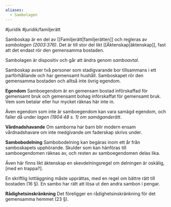 ```yaml
---
aliases:
  - Sambolagen
---
```

#juridik #juridik/familjerätt 

Samboskap är en del av [[Familjerätt|familjerätten]] och regleras av *sambolagen (2003:376)*. Det är till stor del likt [[Äktenskap|äktenskap]], fast att det endast rör den gemensamma bostaden.

Sambolagen är dispositiv och går att ändra genom *samboavtal*.

Samboskap avser två personer som stadigvarande bor tillsammans i ett parförhållande och har gemensamt hushåll. Samboskapet rör den gemensamma bostaden och alltså inte övrig egendom.

**Egendom**
Samboegendom är en gemensam bostad införskaffad för gemensamt bruk och gemensamt bohag införskaffat för gemensamt bruk. Vem som betalar eller hur mycket räknas här inte in.

Även egendom som inte är samboegendom kan vara samägd egendom, och faller då under *lagen (1904:48 s. 1) om samäganderätt*.

**Vårdnadshavande**
Om samborna har barn blir modern ensam vårdnadshavare om inte medgivande om faderskap skrivs under.

**Sambobodelning**
Sambobodelning kan begäras inom ett år från samboskapets upphörande. Skulder som kan hänföras till samboegendomen räknas av, och resten av samboegendomen delas lika.

Även här finns likt äktenskap en skevdelningsregel om delningen är oskälig, \[med en trappa?\].

En skriftlig lottläggning måste upprättas, med en regel om bättre rätt till bostaden (16 §). En sambo har rätt att lösa ut den andra sambon i pengar.

**Rådighetsinskränkning**
Det föreligger en rådighetsinskränkning för det gemensamma hemmet (23 §).